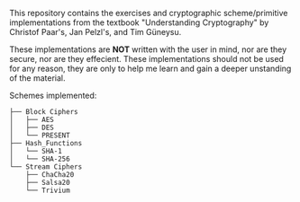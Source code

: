 This repository contains the exercises and cryptographic scheme/primitive implementations from the textbook "Understanding Cryptography" by Christof Paar's, Jan Pelzl's, and Tim Güneysu.

These implementations are **NOT** written with the user in mind, nor are they secure, nor are they effecient. These implementations should not be used for any reason, they are only to help me learn and gain a deeper unstanding of the material. 

Schemes implemented:
```
├── Block Ciphers
│   ├── AES
│   ├── DES
│   └── PRESENT
├── Hash_Functions
│   └── SHA-1
│   └── SHA-256
└── Stream Ciphers
    ├── ChaCha20
    ├── Salsa20
    └── Trivium
```